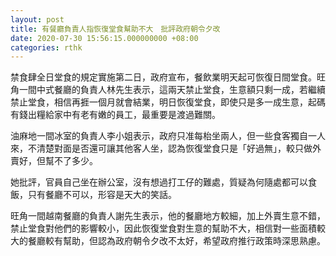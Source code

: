 ```yaml
---
layout: post
title: 有餐廳負責人指恢復堂食幫助不大　批評政府朝令夕改
date: 2020-07-30 15:56:15.000000000 +08:00
categories: rthk
---
```


禁食肆全日堂食的規定實施第二日，政府宣布，餐飲業明天起可恢復日間堂食。旺角一間中式餐廳的負責人林先生表示，這兩天禁止堂食，生意額只剩一成，若繼續禁止堂食，相信再捱一個月就會結業，明日恢復堂食，即使只是多一成生意，起碼有錢出糧給家中有老有嫩的員工，最重要是渡過難關。

油麻地一間冰室的負責人李小姐表示，政府只准每枱坐兩人，但一些食客獨自一人來，不清楚對面是否還可讓其他客人坐，認為恢復堂食只是「好過無」，較只做外賣好，但幫不了多少。

她批評，官員自己坐在辦公室，沒有想過打工仔的難處，質疑為何隨處都可以食飯，只有餐廳不可以，形容是天大的笑話。

旺角一間越南餐廳的負責人謝先生表示，他的餐廳地方較細，加上外賣生意不錯，禁止堂食對他們的影響較小，因此恢復堂食對生意的幫助不大，相信對一些面積較大的餐廳較有幫助，但認為政府朝令夕改不太好，希望政府推行政策時深思熟慮。
